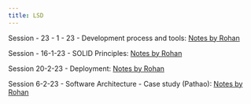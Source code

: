 ```yaml
---
title: LSD
---
```

Session - 23 - 1 - 23 - Development process and tools: [Notes by Rohan](https://www.remnote.com/a/session-23-1-23-development-process-and-tools/64075304bae2f7305781d081?fbclid=IwAR0rCC4d5JR7TzZYnE-LRtzolX6CMr5Lly3H_FFb5Dy0G_-V10mfJ3y_ztg)

Session - 16-1-23 - SOLID Principles: [Notes by Rohan](https://www.remnote.com/a/session-16-1-23-solid-principles/640751b4bae2f7305781cd57?fbclid=IwAR1RP3hLNxvd1ukwnyUxwETt2V01WfTaAxPybREUC1po6MqWiP_uJ81XYbQ)

Session 20-2-23 - Deployment: [Notes by Rohan](https://www.remnote.com/a/session-20-2-23-deployment/6407500ebae2f7305781c855?fbclid=IwAR0rCC4d5JR7TzZYnE-LRtzolX6CMr5Lly3H_FFb5Dy0G_-V10mfJ3y_ztg)

Session 6-2-23 - Software Architecture - Case study (Pathao): [Notes by Rohan](https://www.remnote.com/a/session-6-2-23-software-architecture-case-study-pathao-/63e0d58ee063289a2f9cc90b?fbclid=IwAR06k3hys1eKE6aDw09BWBEP-lexuhmVq0OfzvUe0VFiSnuEGJeY5NsUOa8)

